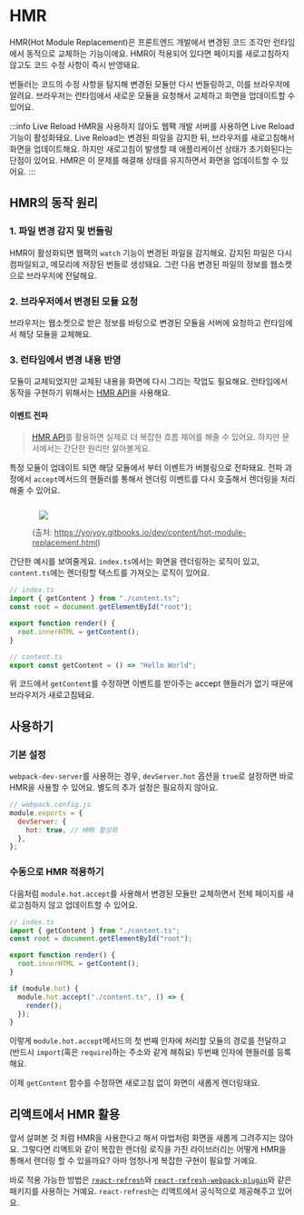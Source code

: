 # HMR

HMR(Hot Module Replacement)은 프론트엔드 개발에서 변경된 코드 조각만 런타임에서 동적으로 교체하는 기능이에요. HMR이 적용되어 있다면 페이지를 새로고침하지 않고도 코드 수정 사항이 즉시 반영돼요. 

번들러는 코드의 수정 사항을 탐지해 변경된 모듈만 다시 번들링하고, 이를 브라우저에 알려요. 브라우저는 런타임에서 새로운 모듈을 요청해서 교체하고 화면을 업데이트할 수 있어요.

:::info Live Reload
HMR을 사용하지 않아도 웹팩 개발 서버를 사용하면 Live Reload 기능이 활성화돼요. Live Reload는 변경된 파일을 감지한 뒤, 브라우저를 새로고침해서 화면을 업데이트해요. 하지만 새로고침이 발생할 때 애플리케이션 상태가 초기화된다는 단점이 있어요. HMR은 이 문제를 해결해 상태를 유지하면서 화면을 업데이트할 수 있어요.
:::

## HMR의 동작 원리

### 1. 파일 변경 감지 및 번들링

HMR이 활성화되면 웹팩의 `watch` 기능이 변경된 파일을 감지해요. 감지된 파일은 다시 컴파일되고, 메모리에 저장된 번들로 생성돼요. 그런 다음 변경된 파일의 정보를 웹소켓으로 브라우저에 전달해요.

### 2. 브라우저에서 변경된 모듈 요청

브라우저는 웹소켓으로 받은 정보를 바탕으로 변경된 모듈을 서버에 요청하고 런타임에서 해당 모듈을 교체해요.

### 3. 런타임에서 변경 내용 반영

모듈이 교체되었지만 교체된 내용을 화면에 다시 그리는 작업도 필요해요. 런타임에서 동작을 구현하기 위해서는 [HMR API](https://webpack.kr/api/hot-module-replacement/)을 사용해요.

#### 이벤트 전파

> [HMR API](https://webpack.kr/api/hot-module-replacement/)를 활용하면 실제로 더 복잡한 흐름 제어를 해줄 수 있어요. 하지만 문서에서는 간단한 원리만 알아볼게요.

특정 모듈이 업데이트 되면 해당 모듈에서 부터 이벤트가 버블링으로 전파돼요. 전파 과정에서 `accept`메서드의 핸들러를 통해서 렌더링 이벤트를 다시 호출해서 렌더링을 처리해줄 수 있어요.

<figure>
<img src="../../../images/webpack/hmr-2.png" style="padding:12px;background-color: #fff;" />
<figcaption style="font-size: 14px;opacity: 0.8;">
(출처: <a target="_blank" href="https://yoiyoy.gitbooks.io/dev/content/hot-module-replacement.html">https://yoiyoy.gitbooks.io/dev/content/hot-module-replacement.html</a>)
</figcaption>
</figure>

간단한 예시를 보여줄게요. `index.ts`에서는 화면을 렌더링하는 로직이 있고, `content.ts`에는 렌더링할 텍스트를 가져오는 로직이 있어요.

```typescript
// index.ts
import { getContent } from "./content.ts";
const root = document.getElementById("root");

export function render() {
  root.innerHTML = getContent();
}

// content.ts
export const getContent = () => "Hello World";
```

위 코드에서 `getContent`를 수정하면 이벤트를 받아주는 accept 핸들러가 없기 때문에 브라우저가 새로고침돼요.

## 사용하기

### 기본 설정

`webpack-dev-server`를 사용하는 경우, `devServer.hot` 옵션을 `true`로 설정하면 바로 HMR을 사용할 수 있어요. 별도의 추가 설정은 필요하지 않아요.

```javascript
// webpack.config.js
module.exports = {
  devServer: {
    hot: true, // HMR 활성화
  },
};
```

### 수동으로 HMR 적용하기

다음처럼 `module.hot.accept`를 사용해서 변경된 모듈만 교체하면서 전체 페이지를 새로고침하지 않고 업데이트할 수 있어요.

```typescript
// index.ts
import { getContent } from "./content.ts";
const root = document.getElementById("root");

export function render() {
  root.innerHTML = getContent();
}

if (module.hot) {
  module.hot.accept("./content.ts", () => {
    render();
  });
}
```

이렇게 `module.hot.accept`메서드의 첫 번째 인자에 처리할 모듈의 경로를 전달하고(반드시 `import`(혹은 `require`)하는 주소와 같게 해줘요) 두번째 인자에 핸들러를 등록해요.

이제 `getContent` 함수를 수정하면 새로고침 없이 화면이 새롭게 렌더링돼요.

## 리액트에서 HMR 활용

앞서 살펴본 것 처럼 HMR을 사용한다고 해서 마법처럼 화면을 새롭게 그려주지는 않아요. 그렇다면 리액트와 같이 복잡한 렌더링 로직을 가진 라이브러리는 어떻게 HMR을 통해서 렌더링 할 수 있을까요? 아마 엄청나게 복잡한 구현이 필요할 거예요.

바로 적용 가능한 방법은 [`react-refresh`](https://www.npmjs.com/package/react-refresh)와 [`react-refresh-webpack-plugin`](https://github.com/pmmmwh/react-refresh-webpack-plugin)와 같은 패키지를 사용하는 거예요. `react-refresh`는 리액트에서 공식적으로 제공해주고 있어요.
